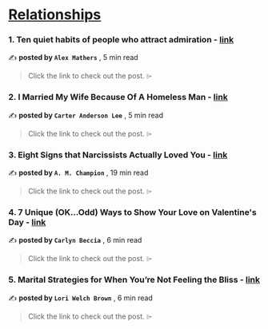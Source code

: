 
<h1><a href=https://medium.com/tag/relationships/recommended target="_blank" rel="noopener noreferrer">Relationships</a></h1>
<h3>1. Ten quiet habits of people who attract admiration - <a href=https://medium.com/@iamalexmathers/ten-quiet-habits-of-people-who-attract-admiration-a94b72e25743?source=tag_recommended_feed---------0-84----------relationships----------ec168296_f68c_4419_9107_ce80bc43736e------- target="_blank" rel="noopener noreferrer">link</a></h3>

✍️ **posted by `Alex Mathers`** <date> , 5 min read</date>

<blockquote>Click the link to check out the post. ⌲</blockquote>

<h3>2. I Married My Wife Because Of A Homeless Man - <a href=https://medium.com/new-writers-welcome/i-married-my-wife-because-of-a-homeless-man-4d56a5ea9895?source=tag_recommended_feed---------1-107----------relationships----------ec168296_f68c_4419_9107_ce80bc43736e------- target="_blank" rel="noopener noreferrer">link</a></h3>

✍️ **posted by `Carter Anderson Lee`** <date> , 5 min read</date>

<blockquote>Click the link to check out the post. ⌲</blockquote>

<h3>3. Eight Signs that Narcissists Actually Loved You - <a href=https://medium.com/@SPClusterB/eight-signs-that-narcissists-actually-loved-you-fbe6d2e4da0b?source=tag_recommended_feed---------2-85----------relationships----------ec168296_f68c_4419_9107_ce80bc43736e------- target="_blank" rel="noopener noreferrer">link</a></h3>

✍️ **posted by `A. M. Champion`** <date> , 19 min read</date>

<blockquote>Click the link to check out the post. ⌲</blockquote>

<h3>4. 7 Unique (OK…Odd) Ways to Show Your Love on Valentine's Day - <a href=https://medium.com/heart-affairs/7-unique-ok-odd-ways-to-show-your-love-on-valentines-day-df6e8dbd04fd?source=tag_recommended_feed---------3-84----------relationships----------ec168296_f68c_4419_9107_ce80bc43736e------- target="_blank" rel="noopener noreferrer">link</a></h3>

✍️ **posted by `Carlyn Beccia`** <date> , 6 min read</date>

<blockquote>Click the link to check out the post. ⌲</blockquote>

<h3>5. Marital Strategies for When You’re Not Feeling the Bliss - <a href=https://medium.com/the-virago/marital-strategies-for-when-youre-not-feeling-the-bliss-98e94978cc65?source=tag_recommended_feed---------4-107----------relationships----------ec168296_f68c_4419_9107_ce80bc43736e------- target="_blank" rel="noopener noreferrer">link</a></h3>

✍️ **posted by `Lori Welch Brown`** <date> , 6 min read</date>

<blockquote>Click the link to check out the post. ⌲</blockquote>

